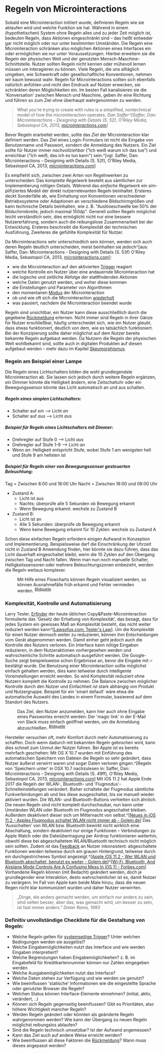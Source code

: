 # Regeln von Microinteractions

Sobald eine Microinteraction initiiert wurde, definieren Regeln wie sie ablaufen wird und welche Funktion sie hat. Während in einem (hypothetischen) System ohne Regeln alles und zu jeder Zeit möglich ist, bedeuten Regeln, dass Aktionen eingeschränkt sind – das heißt entweder gar nicht möglich oder nur unter bestimmten Umständen. Die Regeln eine Microinteraction schränken also möglichen Aktionen eines Interfaces ein oder ermöglichen sie nur unter Voraussetzungen. Hierbei erweitern sie die Regeln der physischen Welt und der genutzten Mensch-Maschine-Schnittstelle.
Nutzer sollten Regeln nicht kennen oder mühevoll lernen müssen um interagieren zu können. Viele Regeln, die uns alltäglich umgeben, wie Schwerkraft oder gesellschaftliche Konventionen, nehmen wir kaum bewusst wahr. Regeln für Microinteractions sollten sich ebenfalls natürlich anfühlen und nicht den Eindruck auf Nutzer erwecken, sie schränkten deren Möglichkeiten ein. Im besten Fall kanalisieren sie die 'Konversation' zwischen Mensch und Maschine, geben ihr eine Richtung und führen so zum Ziel ohne überhaupt wahrgenommen zu werden.

> What you're trying to create with rules is a simplified, nontechnical model of how the microinteraction operates.
> <cite>Dan Saffer^[Saffer, Dan: Microinteractions - Designing with Details (S. 52), O'Riley Media, Sebastopol CA, 2013, [microinteractions.com](http://microinteractions.com/)]</cite>

Bevor Regeln erarbeitet werden, sollte das _Ziel_ der Microinteraction klar definiert werden. Das Ziel eines Login-Formulars ist nicht die Eingabe von Benutzername und Passwort, sondern die Anmeldung des Nutzers. Ein Ziel sollte für Nutzer immer _nachvollziehbar_ ("Ich weiß warum ich das tue") und erreichbar ("Ich weiß, das ich es tun kann") sein.^[vgl. Saffer, Dan: Microinteractions - Designing with Details (S. 52f), O'Riley Media, Sebastopol CA, 2013, [microinteractions.com](http://microinteractions.com/)]

Es empfiehlt sich, zwischen zwei Arten von Regelnwerken zu unterscheiden: Das _komplette Regelwerk_ besteht aus sämtlichen zur Implementierung nötigen Details. Während das _einfache Regelwerk_ ein sim­p­li­fi­zie­rtes Modell der direkt nutzerrelevanten Regeln beinhaltet. Ersteres deckt Sonderfälle ab, wie Einhaltung von Konventionen verschiedener Betriebssysteme oder Adaptionen an verschiedene Bildschirmgrößen und kann technische Details beinhalten, wie z. B. "Auslöseschwelle bei 50% der Bildschirmbreite, jedoch maximal 150dp".
Generell sollten Regeln möglichst leicht verständlich sein, dies ermöglicht nicht nur eine bessere Nutzererfahrung, sondern auch die reibungslose Zusammenarbeit bei der Entwicklung. Ersteres beschreibt die Komplexität der technischen Ausführung, Zweiteres die gefühlte Komplexität für Nutzer.

Da Microinteractions sehr unterschiedlich sein können, werden sich auch deren Regeln deutlich unterscheiden, meist beinhalten sie jedoch^[aus: Saffer, Dan: Microinteractions - Designing with Details (S. 53f) O'Riley Media, Sebastopol CA, 2013, [microinteractions.com](http://microinteractions.com/)]:

* wie die Microinteraction auf den aktivierten [Trigger](/triggers) reagiert
* welche Kontrolle ein Nutzer über eine andauernde Microinteraction hat
* die logische und zeitliche Abfolge der stattfindenden Aktionen
* welche Daten genutzt werden, und woher diese kommen
* die Einstellungen und Parameter von Algorithmen
* den momentanen [Modus](/loops-and-modes) der Microinteraction
* ob und wie oft sich die Microinteraction [wiederholt](/loops-and-modes)
* was passiert, nachdem die Microinteraction beendet wurde

Regeln sind unsichtbar, ein Nutzer kann diese ausschließlich durch die gegebene [Rückmeldung](/feedback) erlernen. Nicht immer sind Regeln in ihrer Gänze für Nutzer erschließbar, häufig unterscheidet sich, wie ein Nutzer _glaubt_, dass etwas funktioniert, deutlich von dem, wie es tatsächlich funktioniert. Bei der Konzipierung sollte daher möglichst auf dem Nutzer bereits bekannte Regeln aufgebaut werden. Da Nutzern die Regeln der physischen Welt wohlbekannt sind, sollte auch in digitalen Produkten auf diesen aufgebaut werden – mehr dazu im Kapitel [Skeumorphismus](/skeuomorphism).

### Regeln am Beispiel einer Lampe

Die Regeln eines Lichtschalters bilden die wohl grundlegendste Microinteraction ab. Sie lassen sich jedoch durch weitere Regeln ergänzen, ein Dimmer könnte die Helligkeit ändern, eine Zeitschaltuhr oder ein Bewegungssensor könnte das Licht automatisch an und aus schalten.

##### Regeln eines simplen Lichtschalters:

* Schalter auf _ein_ --> Licht _an_
* Schalter auf _aus_ --> Licht _aus_

##### Beispiel für Regeln eines Lichtschalters mit Dimmer:

* Drehregler auf Stufe 0 --> Licht _aus_
* Drehregler auf Stufe 1-9 --> Licht _an_
* Wenn _an_: Helligkeit entspricht Stufe, wobei Stufe 1 am wenigsten hell und Stufe 9 am hellsten ist

##### Beispiel für Regeln einer von Bewegungssensor gesteuerten Beleuchtung:

Tag = Zwischen 8:00 und 18:00 Uhr
Nacht = Zwischen 18:00 und 08:00 Uhr

* Zustand A:
  * Licht ist aus
  * Nachts: überprüfe alle 5 Sekunden ob Bewegung erkannt
  * Wenn Bewegung erkannt: wechsle zu Zustand B
* Zustand B:
  * Licht ist an
  * Alle 5 Sekunden: überprüfe ob Bewegung erkannt
  * Wenn keine Bewegung erkannt für 10 Zyklen: wechsle zu Zustand A

Schon diese einfachen Regeln erfordern einigen Aufwand in Konzeption und Implementierung. Beispielsweise darf die Einschränkung der Uhrzeit nicht in Zustand B Anwendung finden, hier könnte sie dazu führen, dass das Licht dauerhaft eingeschaltet bleibt, wenn die 10 Zyklen auf den Übergang zwischen Tag und Nacht fallen. Wenn man nun noch manuelle Schalter, Helligkeitssensoren oder mehrere Beleuchtungszonen einbezieht, werden die Regeln weitaus komplexer.

<figure class="content-thin">
  <img data-src="/images/rules/flowchart.jpg">
  <figcaption>
    Mit Hilfe eines Flowcharts können Regeln visualisiert werden, so können Ausnahmefälle früh erkannt und Fehler vermieden werden. <!-- XXXX better example -->
    <sup><a href="https://www.nngroup.com/articles/wireflows/">Bildquelle</a></sup>
  </figcaption>
</figure>

### Komplexität, Kontrolle und Automatisierung

Larry Tesler, [Erfinder](/history) der heute üblichen Copy&Paste-Microinteraction formulierte das 'Gesetz der Erhaltung von Komplexität', das besagt, dass für jedes System ein gewisses Maß an Komplexität besteht, das nicht weiter reduziert werden kann^[[Lawsofux.com: Tesler's Law](https://lawsofux.com/teslers-law)]. 
Um die Komplexität für einen Nutzer dennoch weiter zu reduzieren, können ihm Entscheidungen vom Gerät abgenommen werden. Damit einher geht jedoch auch die Kontrolle des Nutzers verloren. 
Ein Interface kann nötige Eingaben reduzieren, in dem Nutzeraktionen vorhergesehen werden und wahrscheinliche Schritte automatisch ausgeführt werden. Die Google-Suche zeigt beispielsweise schon Ergebnisse an, bevor die Eingabe mit <kbd>⏎</kbd> bestätigt wurde. 
Die Benutzung einer Microinteraction sollte möglichst einfach gehalten werden, dies kann teilweise durch intelligente Voreinstellungen erreicht werden. So wird Komplexität reduziert ohne Nutzern komplett die Kontrolle zu nehmen. Die Balance zwischen möglicher Kontrolle durch den Nutzer und Einfachheit ist stark abhängig von Produkt und Nutzergruppe. Beispiel für ein 'smart default' wäre etwa die automatische Auswahl des Landes in einem Formular, basierend auf dem Standort des Nutzers. 

<figure class="content-thin">
  <img data-src="/images/rules/slack-magic-link.jpg">
  <figcaption>
    Das Ziel, den Nutzer anzumelden, kann hier auch ohne Eingabe eines Passwortes erreicht werden: Der 'magic link' in der E-Mail von Slack muss einfach geöffnet werden, um die Anmeldung abzuschließen.
    <sup><a href="http://joelcalifa.com/blog/patronizing-passwords/">Bildquelle</a></sup>
  </figcaption>
</figure>

Hersteller versuchen oft, mehr Komfort durch mehr Automatisierung zu schaffen. Doch wenn dadurch mit bekannten Regeln gebrochen wird, kann dies schnell zum Unmut der Nutzer führen. Bei Apple ist es bereits mehrfach geschehen: Mit OS X 10.7 wurden mit Einführung des automatischen Speichern von Dateien die Regeln so sehr geändert, dass Nutzer äußerst verwirrt waren und sogar Daten verloren gingen.^[Regeln von 'Speichern unter' in OSX 10.7 nachzulesen in: Saffer, Dan: Microinteractions - Designing with Details (S. 49ff), O'Riley Media, Sebastopol CA, 2013, [microinteractions.com](http://microinteractions.com/)]
Mit iOS 11.2 hat Apple Ende 2017 die Regeln der WLAN-, Bluetooth- und 'Flugmodus'-Schnelleinstellungen verändert. Bisher schaltete der Flugmodus sämtliche Funkverbindungen ab und lies diese ausgeschaltet, bis sie manuell wieder aktiviert wurden. Die WLAN- und Bluetooth-Buttons verhielten sich ähnlich. 
Die neuen Regeln sind nicht komplett durchschaubar, nun kann unter Umständen WLAN oder Bluetooth im Flugmodus angeschaltet bleiben. Außerdem deaktiviert dieser sich um Mitternacht von selbst.^[[Neues in iOS 11.2 - Apples Flugmodus schaltet WLAN nicht immer ab - Golem.de](https://www.golem.de/news/neues-ios-11-2-apples-flugmodus-schaltet-wlan-nicht-immer-ab-1712-131582.html)] Das 'Ausschalten' von WLAN bzw. Bluetooth bewirkt nicht wirklich eine Abschaltung, sondern deaktiviert nur einige Funktionen – Verbindungen zu Apple Watch oder die Dateiübertragung per Airdrop funktionieren weiterhin, obwohl diese bei abgeschaltetem WLAN/Bluetooth technisch nicht möglich sein sollten.
Zudem ist das [Feedback](/feedback) an Nutzer inkonsistent: abgeschaltete Funktionen werden teilweise durch ein grauen Hintergrund, teilweise durch ein durchgestrichenes Symbol angezeigt.^[[Apple iOS 11.2 - Wer WLAN und Bluetooth abschaltet, benutzt es weiter - Golem.de](https://www.golem.de/news/apple-ios-11-wer-wlan-und-bluetooth-abschaltet-benutzt-es-weiter-1709-130177.html)]^[[Wi-Fi, Bluetooth, And Airplane Mode Controls Are A Confusing Mess In iOS 11 - Forbes.com](https://www.forbes.com/sites/anthonykarcz/2017/09/22/wi-fi-bluetooth-and-airplane-mode-controls-are-a-confusing-mess-in-ios-11/)]
Vorhandene Regeln können (mit Bedacht) geändert werden, doch je grundlegender eine Interaktion, desto wahrscheinlicher ist es, damit Nutzer zu verärgern. Im Fall von Apple kam beide Male hinzu, dass die neuen Regen nicht klar kommuniziert wurden und daher Nutzer verwirrten.


> „Dinge, die anders gemacht werden, um einfach nur anders zu sein, sind selten besser, aber das, was gemacht wird, um besser zu sein, ist fast immer anders.”
> <cite>Dieter Rams, 1993</cite>

<!-- **Simplizität vs .Komplexität**

99pi 170+171: automation paradox:
Fly by wire system. Air France 447.
Automation acomodates incompetence, it is designed to do that.
Automation -> erosion of skills -> more automation.
Better: human centred automation. Make it a team player -->


### Definitiv unvollständige Checkliste für die Gestaltung von Regeln:

* Welche Regeln gelten für [systemseitige Trigger](/triggers)? Unter welchen Bedingungen werden sie ausgelöst?
* Welche Eingabemöglichkeiten nutzt das Interface und wie werden Eingaben interpretiert?
* Welche Begrenzungen haben Eingabemöglichkeiten? z. B. im Eingabefeld für Kreditkartennummer können nur Zahlen eingegeben werden
* Welche Ausgabemöglichkeiten nutzt das Interface?
* Welche Daten stehen zur Verfügung und wie werden sie genutzt?
* Wie beeinflussen 'statische' Informationen wie die eingestellte Sprache oder genutzter Browser die Regeln?
* Welchen Status können Interface-Elemente einnehmen? (initial, aktiv, verändert, ..)
* Können sich Regeln gegenseitig beeinflussen? Gibt es Prioritäten, also höhere Wichtigkeit mancher Regeln?
* Werden Regeln geändert oder könnten als geänderte Regeln wahrgenommen werden? Wie kann der Übergang zu neuen Regeln möglichst reibungslos ablaufen?
* Sind die Regeln technisch umsetzbar? Ist der Aufwand angemessen? 
* Kann das Ziel auch auf andere Weise erreicht werden?
* Wie beeinflussen all diese Faktoren die [Rückmeldung](/feedback)? Wann muss dieses angepasst werden?



